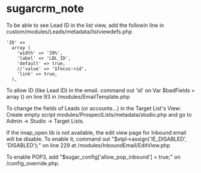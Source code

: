 # sugarcrm_note
To be able to see Lead ID in the list view, add the followin line in custom/modules/Leads/metadata/listviewdefs.php
```
'ID' =>
  array (
    'width' => '20%',
    'label' => 'LBL_ID',
    'default' => true,
    //'value' => '$focus->id',
    'link' => true,
  ),
```

To allow ID (like Lead ID) in the email.
command out 'id' on Var $badFields = array () on line 93 in /modules/EmailTemplate.php

To change the fields of Leads (or accounts...) in the Target List's View:
Create empty script modules/ProspectLists/metadata/studio.php and go to Admin -> Studio -> Target Lists.

If the imap_open lib is not available, the edit view page for Inbound email will be disable.
To enable it, command out "$xtpl->assign('IE_DISABLED', 'DISABLED');" on line 229 at /modules/InboundEmail/EditView.php

To enable POP3, add "$sugar_config['allow_pop_inbound'] = true;" on /config_override.php.
